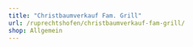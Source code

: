 ```yaml
---
title: "Christbaumverkauf Fam. Grill"
url: /ruprechtshofen/christbaumverkauf-fam-grill/
shop: Allgemein
---
```

